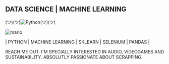 
## DATA SCIENCE | MACHINE LEARNING 




(ツ)(ツ)![Python](https://user-images.githubusercontent.com/74038190/212257472-08e52665-c503-4bd9-aa20-f5a4dae769b5.gif)(ツ)(ツ)



![mario](https://user-images.githubusercontent.com/74038190/225813708-98b745f2-7d22-48cf-9150-083f1b00d6c9.gif)


| PYTHON | MACHINE LEARNING | SKLEARN | SELENIUM | PANDAS | 

REACH ME OUT. I'M SPECIALLY INTERESTED IN AUDIO, VIDEOGAMES AND SUSTAINABILITY. 
ABSOLUTLY PASSIONATE ABOUT SCRAPPING.


<!---
Alfonso-wav/Alfonso-wav is a ✨ special ✨ repository because its `README.md` (this file) appears on your GitHub profile.
You can click the Preview link to take a look at your changes.
--->
